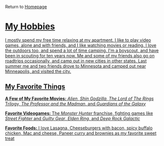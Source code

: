 <link rel="stylesheet" href="mystyle.css">
Return to <a href= "https://github.com/BDBluhm/INFOTC-1600-GitHub-Challenge/blob/main/README.md"> Homepage

# My Hobbies
I mostly spend my free time relaxing at my apartment. I like to play video games, alone and with friends, and I like watching movies or reading. I love the outdoors too, and spend a lot of time camping. I'm a boyscout, and have been in scouting for ten years now. Me and some of my friends also go on roadtrips occasionally, and camp out in new cities in other states. Last summer me and two friends drove to Minnesota and camped out near Minneapolis, and visited the city.

## My Favorite Things
**A Few of My Favorite Movies:**
*Alien*, *Shin Godzilla*, *The Lord of The Rings* Trilogy, *The Professor and the Madman*, and *Guardians of the Galaxy*

**Favorite Videogames:**
The *Monster Hunter* franchise, fighting games like *Street Fighter* and *Guilty Gear*, *Elden Ring*, and *Deep Rock Galactic*

**Favorite Foods:**
I love Lasagna, Cheeseburgers with bacon, spicy buffalo chicken, Mac and cheese, Paneer curry and brownies as my favorite sweet treat
